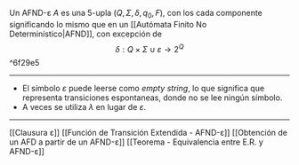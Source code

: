 Un AFND-ε $A$ es una 5-upla $(Q,Σ,δ,q_0,F)$, con los cada componente significando lo mismo que en un [[Autómata Finito No Determinístico|AFND]], con excepción de $$δ:Q×Σ∪{ε}→2^Q$$ ^6f29e5
***
- El símbolo $ε$ puede leerse como *empty string*, lo que significa que representa transiciones espontaneas, donde no se lee ningún símbolo.
- A veces se utiliza $λ$ en lugar de $ε$.
***
[[Clausura ε]] 
[[Función de Transición Extendida - AFND-ε]] 
[[Obtención de un AFD a partir de un AFND-ε]] 
[[Teorema - Equivalencia entre E.R. y AFND-ε]]